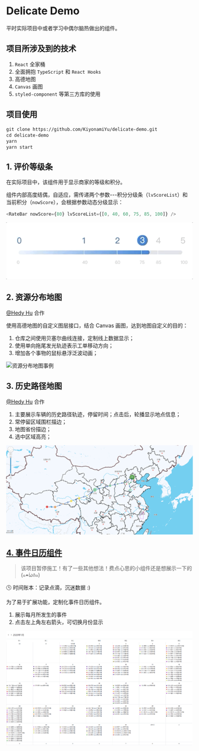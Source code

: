 # Delicate Demo

平时实际项目中或者学习中偶尔脑热做出的组件。

## 项目所涉及到的技术

1. `React` 全家桶
2. 全面拥抱 `TypeScript` 和 `React Hooks`
3. 高德地图
4. `Canvas` 画图
5. `styled-component` 等第三方库的使用

## 项目使用

```
git clone https://github.com/KiyonamiYu/delicate-demo.git
cd delicate-demo
yarn
yarn start
```

## 1. 评价等级条

在实际项目中，该组件用于显示商家的等级和积分。

组件内部高度结偶，自适应，需传递两个参数---积分分级条（`lvScoreList`）和当前积分（`nowScore`），会根据参数动态分级显示：

```js
<RateBar nowScore={80} lvScoreList={[0, 40, 60, 75, 85, 100]} />
```

![rate-bar](https://raw.githubusercontent.com/514723273/.md-Pictures/master/rate-bar.gif)

## 2. 资源分布地图

[@Hedy Hu](https://github.com/Mihuuu) 合作

使用高德地图的自定义图层接口，结合 Canvas 画图，达到地图自定义的目的：

1. 仓库之间使用贝塞尔曲线连接，定制线上数据显示；
2. 使用单向拖尾发光轨迹表示工单移动方向；
3. 增加各个事物的鼠标悬浮泛波动画；

![资源分布地图事例](https://raw.githubusercontent.com/514723273/.md-Pictures/master/资源分布地图事例.gif)

## 3. 历史路径地图

[@Hedy Hu](https://github.com/Mihuuu) 合作

1. 主要展示车辆的历史路径轨迹，停留时间；点击后，轮播显示地点信息；
2. 常停留区域围栏描边；
3. 地图省份描边；
4. 选中区域高亮；

![历史路径地图.png](https://raw.githubusercontent.com/514723273/.md-Pictures/master/历史路径地图.png)

## [4. 事件日历组件](https://github.com/KiyonamiYu/daily-ledger-frontend)

> 该项目暂停施工！有了一些其他想法！费点心思的小组件还是想展示一下的 (๑•́ωก̀๑)

🕓 时间账本：记录点滴，沉迷数据 :)

为了易于扩展功能，定制化事件日历组件。

1. 展示每月所发生的事件
2. 点击左上角左右箭头，可切换月份显示

![daily-ledger-v000101](https://raw.githubusercontent.com/514723273/.md-Pictures/master/daily-ledger-v000101.png)
